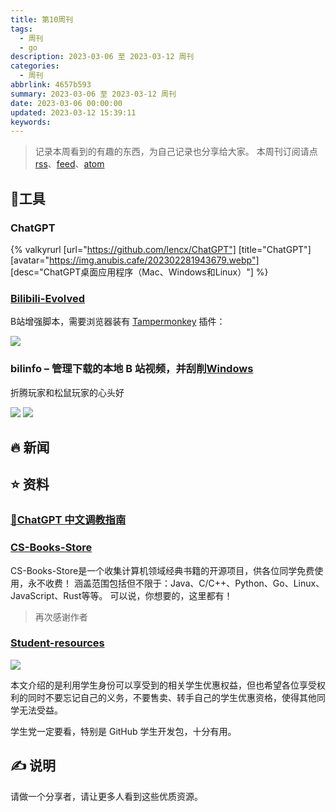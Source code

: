 ```yaml
---
title: 第10周刊
tags:
  - 周刊
  - go
description: 2023-03-06 至 2023-03-12 周刊
categories:
  - 周刊
abbrlink: 4657b593
summary: 2023-03-06 至 2023-03-12 周刊
date: 2023-03-06 00:00:00
updated: 2023-03-12 15:39:11
keywords:
---
```


> 记录本周看到的有趣的东西，为自己记录也分享给大家。
> 本周刊订阅请点 [rss](https://anubis.cafe/tags/%E5%91%A8%E5%88%8A/rss.xml)、[feed](https://anubis.cafe/tags/%E5%91%A8%E5%88%8A/feed.json)、[atom](https://anubis.cafe/tags/%E5%91%A8%E5%88%8A/atom.xml)

## 🧰工具
###  ChatGPT
{% valkyrurl
[url="https://github.com/lencx/ChatGPT"]
[title="ChatGPT"]
[avatar="https://img.anubis.cafe/202302281943679.webp"]
[desc="ChatGPT桌面应用程序（Mac、Windows和Linux）"]
%}

### [Bilibili-Evolved](https://github.com/the1812/Bilibili-Evolved)

B站增强脚本，需要浏览器装有 [Tampermonkey](https://www.tampermonkey.net/) 插件：

![](https://img.anubis.cafe/202303022108600.webp)

### bilinfo – 管理下载的本地 B 站视频，并刮削[Windows](https://www.appinn.com/bilinfo/)

折腾玩家和松鼠玩家的心头好

![](https://img.anubis.cafe/202303052332128.webp)
![](https://img.anubis.cafe/202303052333189.webp)




## 🔥 新闻

## ⭐ 资料

### [🧠ChatGPT 中文调教指南](https://github.com/PlexPt/awesome-chatgpt-prompts-zh)
### [CS-Books-Store](https://github.com/Jackpopc/CS-Books-Store)
CS-Books-Store是一个收集计算机领域经典书籍的开源项目，供各位同学免费使用，永不收费！
涵盖范围包括但不限于：Java、C/C++、Python、Go、Linux、JavaScript、Rust等等。
可以说，你想要的，这里都有！
> 再次感谢作者

### [Student-resources](https://github.com/ivmm/Student-resources)

![](https://img.anubis.cafe/202303021512893.webp)

本文介绍的是利用学生身份可以享受到的相关学生优惠权益，但也希望各位享受权利的同时不要忘记自己的义务，不要售卖、转手自己的学生优惠资格，使得其他同学无法受益。

学生党一定要看，特别是 GitHub 学生开发包，十分有用。

## ✍️ 说明

请做一个分享者，请让更多人看到这些优质资源。
